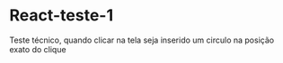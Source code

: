 # React-teste-1
Teste técnico, quando clicar na tela seja inserido um circulo na posição exato do clique 
